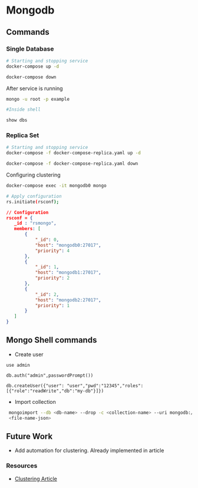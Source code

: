 # Mongodb

## Commands

### Single Database

```bash
# Starting and stopping service
docker-compose up -d

docker-compose down
```

After service is running

```bash
mongo -u root -p example

#Inside shell

show dbs
```

### Replica Set

```bash
# Starting and stopping service
docker-compose -f docker-compose-replica.yaml up -d

docker-compose -f docker-compose-replica.yaml down
```

Configuring clustering

```bash
docker-compose exec -it mongodb0 mongo

# Apply configuration
rs.initiate(rsconf);
```


```json
// Configuration
rsconf = {
   _id : "rsmongo",
   members: [
       {
           "_id": 0,
           "host": "mongodb0:27017",
           "priority": 4
       },
       {
           "_id": 1,
           "host": "mongodb1:27017",
           "priority": 2
       },
       {
           "_id": 2,
           "host": "mongodb2:27017",
           "priority": 1
       }
   ]
}
```

## Mongo Shell commands

- Create user

```
use admin

db.auth("admin",passwordPrompt())

db.createUser({"user": "user","pwd":"12345","roles":[{"role":"readWrite","db":"my-db"}]})
```

- Import collection


```bash
 mongoimport --db <db-name> --drop -c <collection-name> --uri mongodb://root:example@localhost:27017 --authenticationDatabase admin 
 <file-name-json>
```

## Future Work

- Add automation for clustering. Already implemented in article

### Resources

- [Clustering Article](https://flowygo.com/en/blog/mongodb-and-docker-how-to-create-and-configure-a-replica-set/)
